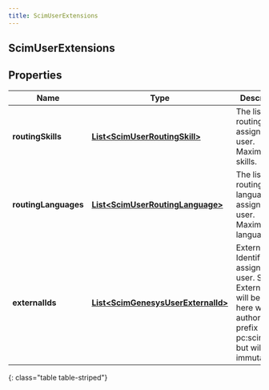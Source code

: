 ```yaml
---
title: ScimUserExtensions
---
```

## ScimUserExtensions


## Properties

| Name | Type | Description | Notes |
| ------------ | ------------- | ------------- | ------------- |
| **routingSkills** | <!----><!---->[**List&lt;ScimUserRoutingSkill&gt;**](ScimUserRoutingSkill.html)<!----> | The list of routing skills assigned to a user. Maximum 50 skills. |  [optional] |
| **routingLanguages** | <!----><!---->[**List&lt;ScimUserRoutingLanguage&gt;**](ScimUserRoutingLanguage.html)<!----> | The list of routing languages assigned to a user. Maximum 50 languages. |  [optional] |
| **externalIds** | <!----><!---->[**List&lt;ScimGenesysUserExternalId&gt;**](ScimGenesysUserExternalId.html)<!----> | External Identifiers assigned to user. SCIM External ID will be visible here with authority prefix &#39;x-pc:scimv2:v1&#39; but will be immutable. |  [optional] |
{: class="table table-striped"}



